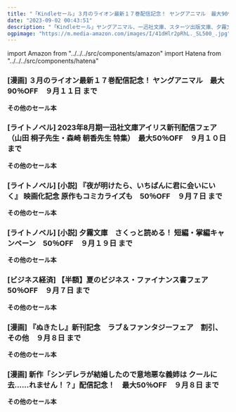 ```yaml
---
title: "「Kindleセール」３月のライオン最新１７巻配信記念！ ヤングアニマル　最大90％OFF、8月期一迅社文庫アイリス新刊配信フェア最大50％OFF、夏のビジネス・ファイナンス書フェア　50％OFF"
date: "2023-09-02 00:43:51"
description: "「Kindleセール」ヤングアニマル、一迅社文庫、スターツ出版文庫、夕霧文庫、SBクリエイティブ、ビーグリー、コンパスコミックス"
ogpimage: "https://m.media-amazon.com/images/I/41dHlr2pRhL._SL500_.jpg"
---
```

import Amazon from "../../../src/components/amazon"
import Hatena from "../../../src/components/hatena"




### [漫画] ３月のライオン最新１７巻配信記念！ ヤングアニマル　最大90％OFF　９月１１日 まで

<Amazon asin="B07LBVBW85" />



<Amazon asin="B09LLPS5PB" />



<Amazon asin="B08DFL87LT" />


**その他のセール本**

<Hatena src="https://kyukyunyorituryo.github.io/kindle_sale/html/20230911s34879.html" title=""/>


### [ライトノベル] 2023年8月期一迅社文庫アイリス新刊配信フェア （山田 桐子先生・森崎 朝香先生 特集）　最大50％OFF　９月１０日 まで

<Amazon asin="B0B1D6623J" />



<Amazon asin="B07BGQBRP5" />



<Amazon asin="B00T5OGSNK" />


**その他のセール本**

<Hatena src="https://kyukyunyorituryo.github.io/kindle_sale/html/20230910s34900.html" title=""/>


### [ライトノベル] [小説] 『夜が明けたら、いちばんに君に会いにいく』 映画化記念 原作もコミカライズも　50％OFF　９月７日 まで

**その他のセール本**

<Hatena src="https://kyukyunyorituryo.github.io/kindle_sale/html/20230907s34843.html" title=""/>


### [ライトノベル] [小説] 夕霧文庫　さくっと読める！ 短編・掌編キャンペーン　50％OFF　９月１９日 まで
<Amazon asin="B089758BMK" />


<Amazon asin="B01K4C6PV6" />


<Amazon asin="B08R62T9MW" />


**その他のセール本**

<Hatena src="https://kyukyunyorituryo.github.io/kindle_sale/html/20230919s34814.html" title=""/>


### [ビジネス経済] 【半額】夏のビジネス・ファイナンス書フェア　50％OFF　９月７日 まで

<Amazon asin="B00W4NAZGA" />


<Amazon asin="B0BGXTN4P5" />


<Amazon asin="B0B2R7W6YS" />


**その他のセール本**

<Hatena src="https://kyukyunyorituryo.github.io/kindle_sale/html/20230907s34806.html" title=""/>


### [漫画] 『ぬきたし』新刊記念　ラブ＆ファンタジーフェア　割引、その他　９月８日 まで

<Amazon asin="B07B7DVWVJ" />


<Amazon asin="B01BHSI3G6" />


<Amazon asin="B0CB1DH977" />


**その他のセール本**

<Hatena src="https://kyukyunyorituryo.github.io/kindle_sale/html/20230908s34858.html" title=""/>


### [漫画] 新作「シンデレラが結婚したので意地悪な義姉は クールに去……れません！？」配信記念！　最大50％OFF　９月８日 まで

<Amazon asin="B0CC9BS2PW" />


<Amazon asin="B0BX3WR638" />


<Amazon asin="B0BQ6WZX9G" />


**その他のセール本**

<Hatena src="https://kyukyunyorituryo.github.io/kindle_sale/html/20230908s34903.html" title=""/>

